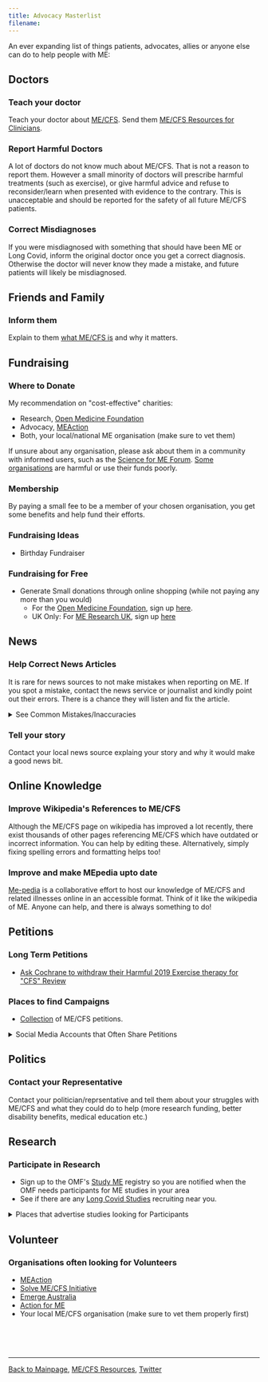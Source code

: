 ```yaml
---
title: Advocacy Masterlist
filename: 
---
```

An ever expanding list of things patients, advocates, allies or anyone else can do to help people with ME:
<br/>
## Doctors
### Teach your doctor
Teach your doctor about [ME/CFS](me-cfs.md). Send them [ME/CFS Resources for Clinicians](clinical-resources.md).
### Report Harmful Doctors
A lot of doctors do not know much about ME/CFS. That is not a reason to report them. However a small minority of doctors will prescribe harmful treatments (such as exercise), or give harmful advice and refuse to reconsider/learn when presented with evidence to the contrary. This is unacceptable and should be reported for the safety of all future ME/CFS patients.
### Correct Misdiagnoses
If you were misdiagnosed with something that should have been ME or Long Covid, inform the original doctor once you get a correct diagnosis. Otherwise the doctor will never know they made a mistake, and future patients will likely be misdiagnosed.

## Friends and Family
### Inform them
Explain to them [what ME/CFS is](me-cfs.md) and why it matters. 

## Fundraising
### Where to Donate
My recommendation on "cost-effective" charities:
* Research, [Open Medicine Foundation](https://www.omf.ngo)
* Advocacy, [MEAction](https://www.meaction.net)
* Both, your local/national ME organisation (make sure to vet them)

If unsure about any organisation, please ask about them in a community with informed users, such as the [Science for ME Forum](https://s4me.info). [Some organisations](LCAP.md) are harmful or use their funds poorly.

### Membership
By paying a small fee to be a member of your chosen organisation, you get some benefits and help fund their efforts. 

### Fundraising Ideas
* Birthday Fundraiser

### Fundraising for Free
* Generate Small donations through online shopping (while not paying any more than you would)
  * For the [Open Medicine Foundation](https://www.omf.ngo), sign up [here](https://ow.ly/rlha50SieTb).
  * UK Only: For [ME Research UK](https://www.meresearch.org.uk), sign up [here](https://tinyurl.com/yndk2uf7)

## News
### Help Correct News Articles
It is rare for news sources to not make mistakes when reporting on ME. If you spot a mistake, contact the news service or journalist and kindly point out their errors. There is a chance they will listen and fix the article.
<details markdown="1">
  <summary>See Common Mistakes/Inaccuracies</summary>

* Does not mention Post-Exertional Malaise although that is the defining and most prominent symptom
* Uses the name "Chronic Fatigue Syndrome" or even "Chronic Fatigue" when the official name is ME/CFS or ME.
* Fails to mention that it is a disabling illness, ie. referring to it as a "fatiguing condition" while listing "common symptoms" like "nausea" without mention that it leads people to be unable to work/bedbound/housebound etc.
* [This](https://www.meaction.net/wp-content/uploads/2020/10/Journalists_-How-to-Report-on-ME_CFS.pdf) document from one of the largest ME/CFS organisations guides journalists through the do's and dont's of reporting on ME.

</details>

### Tell your story
Contact your local news source explaing your story and why it would make a good news bit.

## Online Knowledge
### Improve Wikipedia's References to ME/CFS
Although the ME/CFS page on wikipedia has improved a lot recently, there exist thousands of other pages referencing ME/CFS which have outdated or incorrect information. You can help by editing these. Alternatively, simply fixing spelling errors and formatting helps too!
### Improve and make MEpedia upto date
[Me-pedia](https://me-pedia.org/wiki/MEpedia:How_to_contribute) is a collaborative effort to host our knowledge of ME/CFS and related illnesses online in an accessible format. Think of it like the wikipedia of ME. Anyone can help, and there is always something to do!

## Petitions
### Long Term Petitions
* [Ask Cochrane to withdraw their Harmful 2019 Exercise therapy for "CFS" Review](https://www.change.org/p/cochrane-withdraw-the-harmful-2019-exercise-therapy-for-cfs-review)

### Places to find Campaigns
* [Collection](https://www.s4me.info/forums/petitions.23/) of ME/CFS petitions.
<details markdown="1">
<summary>Social Media Accounts that Often Share Petitions</summary>
**Twitter:**
* [Ror Preston](https://x.com/rorpreston?s=21)
* [ME Action Network](https://x.com/meactnet?s=21)
* [ME Advocacy Australia](https://x.com/meadvnetau?s=21)
* [ME Association](https://x.com/meassociation?s=21)
* [Solve ME/CFS Initiative](https://x.com/plzsolvecfs?s=21)
* [The Chronic Collaboration](https://x.com/thechroniccolab?s=21)
* [My Twitter Account](https://twitter.com/yann_mecfs)
</details>

## Politics
### Contact your Representative
Contact your politician/reprsentative and tell them about your struggles with ME/CFS and what they could do to help (more research funding, better disability benefits, medical education etc.)

## Research
### Participate in Research
* Sign up to the OMF's [Study ME](https://www.omf.ngo/studyme/) registry so you are notified when the OMF needs participants for ME studies in your area
* See if there are any [Long Covid Studies](https://longcovidstudies.net) recruiting near you.
<details markdown="1">
  <summary>Places that advertise studies looking for Participants</summary>
* Science for ME has a [collection of active studies looking for participants](https://www.s4me.info/forums/recruitment-into-current-me-cfs-research-studies.129/)
* Your local/national ME/CFS organisation will likely promote studies looking for volunteers; it can be useful to sign up to their newsletters or equivalent
* [ME Research UK](https://www.meresearch.org.uk/research/volunteering/)
</details>

## Volunteer
### Organisations often looking for Volunteers
* [MEAction](https://www.meaction.net/volunteer-program/)
* [Solve ME/CFS Initiative](https://solvecfs.org/about-us/join-our-team/)
* [Emerge Australia](https://www.emerge.org.au/volunteer/)
* [Action for ME](https://www.actionforme.org.uk/support-us/volunteer/)
* Your local ME/CFS organisation (make sure to vet them properly first)

<br/><br/><br/>

---

[Back to Mainpage](https://me-cfs.github.io), [ME/CFS Resources](https://me-cfs.github.io/useful-resources.html), [Twitter](https://twitter.com/yann_mecfs)
